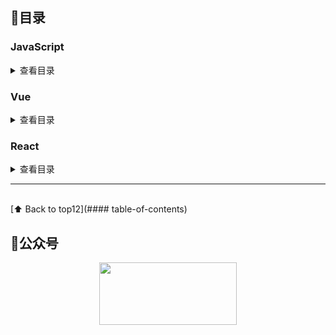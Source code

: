 ## :blue_book:目录

### JavaScript

<details>
<summary>查看目录</summary>
</details>

### Vue

<details>
<summary>查看目录</summary>
- #### [什么是 Vue](#vue)

</details>

### React

<details>
<summary>查看目录</summary>

- [什么是 React](#react)
</details>

<hr />

<br>[⬆ Back to top12](#### table-of-contents)

## :love_letter:公众号

<div align="center">
    <img width="220px" height="100px" src="https://github.com/yayxs/top-fe-iqa/blob/master/assets/images/%E5%85%AC%E4%BC%97%E5%8F%B7.png"></img>
</div>
